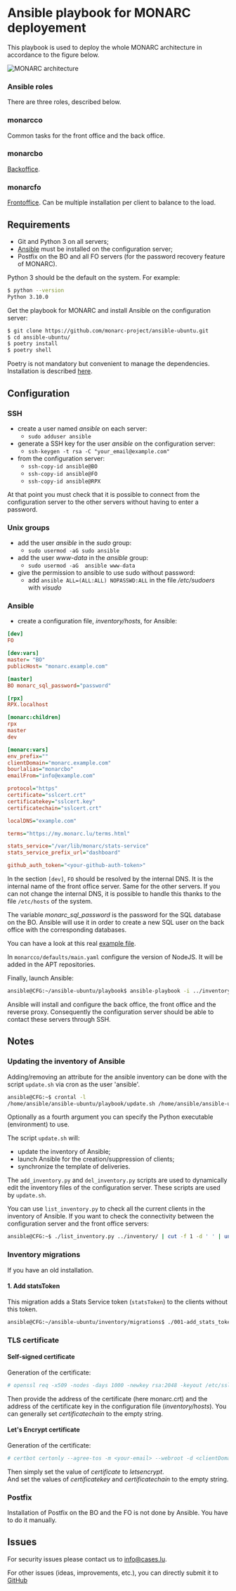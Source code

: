 # Ansible playbook for MONARC deployement

This playbook is used to deploy the whole MONARC architecture in accordance to
the figure below.

![MONARC architecture](images/monarc-architecture.png "MONARC architecture")


### Ansible roles

There are three roles, described below.

### monarcco

Common tasks for the front office and the back office.

### monarcbo

[Backoffice](https://github.com/monarc-project/MonarcAppBO).

### monarcfo

[Frontoffice](https://github.com/monarc-project/MonarcAppFO).
Can be multiple installation per client to balance to the load.


## Requirements

* Git and Python 3 on all servers;
* [Ansible](https://www.ansible.com/) must be installed on the configuration
  server;
* Postfix on the BO and all FO servers (for the password recovery feature of
  MONARC).


Python 3 should be the default on the system. For example:

```bash
$ python --version
Python 3.10.0
```


Get the playbook for MONARC and install Ansible on the configuration server:

```bash
$ git clone https://github.com/monarc-project/ansible-ubuntu.git
$ cd ansible-ubuntu/
$ poetry install
$ poetry shell
```

Poetry is not mandatory but convenient to manage the dependencies. Installation
is described [here](https://github.com/python-poetry/poetry#installation=).


## Configuration

### SSH

* create a user named *ansible* on each server:
  * ``sudo adduser ansible``
* generate a SSH key for the user *ansible* on the configuration server:
  * ``ssh-keygen -t rsa -C "your_email@example.com"``
* from the configuration server:
  * ``ssh-copy-id ansible@BO``
  * ``ssh-copy-id ansible@FO``
  * ``ssh-copy-id ansible@RPX``

At that point you must check that it is possible to connect from the
configuration server to the other servers without having to enter a password.

### Unix groups

* add the user *ansible* in the *sudo* group:
  * ``sudo usermod -aG sudo ansible``
* add the user *www-data* in the *ansible* group:
  * ``sudo usermod -aG  ansible www-data``
* give the permission to ansible to use sudo without password:
  * add ``ansible ALL=(ALL:ALL) NOPASSWD:ALL`` in the file */etc/sudoers* with *visudo*


### Ansible

* create a configuration file, _inventory/hosts_, for Ansible:

```ini
[dev]
FO

[dev:vars]
master= "BO"
publicHost= "monarc.example.com"

[master]
BO monarc_sql_password="password"

[rpx]
RPX.localhost

[monarc:children]
rpx
master
dev

[monarc:vars]
env_prefix=""
clientDomain="monarc.example.com"
bourlalias="monarcbo"
emailFrom="info@example.com"

protocol="https"
certificate="sslcert.crt"
certificatekey="sslcert.key"
certificatechain="sslcert.crt"

localDNS="example.com"

terms="https://my.monarc.lu/terms.html"

stats_service="/var/lib/monarc/stats-service"
stats_service_prefix_url="dashboard"

github_auth_token="<your-github-auth-token>"
```

In the section ``[dev]``, ``FO`` should be resolved by the internal DNS. It is
the internal name of the front office server. Same for the other servers. If
you can not change the internal DNS, it is possible to handle this thanks to
the file ``/etc/hosts`` of the system.

The variable *monarc\_sql\_password* is the password for the SQL database
on the BO. Ansible will use it in order to create a new SQL user on the back
office with the corresponding databases.

You can have a look at this real [example file](examples/hosts).


In ```monarcco/defaults/main.yaml``` configure the version of NodeJS. It will
be added in the APT repositories.


Finally, launch Ansible:

```bash
ansible@CFG:~/ansible-ubuntu/playbook$ ansible-playbook -i ../inventory/ monarc.yaml --user ansible
```

Ansible will install and configure the back office, the front office and the
reverse proxy. Consequently the configuration server should be able to contact
these servers through SSH.






## Notes

### Updating the inventory of Ansible

Adding/removing an attribute for the ansible inventory can be done with the
script ``update.sh`` via cron as the user 'ansible'.

```bash
ansible@CFG:~$ crontal -l
/home/ansible/ansible-ubuntu/playbook/update.sh /home/ansible/ansible-ubuntu/playbook/ $BO_ADDRESS `which ansible-playbook`
```

Optionally as a fourth argument you can specify the Python executable (environment) to use.

The script ``update.sh`` will:

* update the inventory of Ansible;
* launch Ansible for the creation/suppression of clients;
* synchronize the template of deliveries.

The `add_inventory.py` and `del_inventory.py` scripts are used to dynamically
edit the inventory files of the configuration server. These scripts are used by
``update.sh``.

You can use `list_inventory.py` to check all the current clients in the
inventory of Ansible. If you want to check the connectivity between the
configuration server and the front office servers:

```bash
ansible@CFG:~$ ./list_inventory.py ../inventory/ | cut -f 1 -d ' ' | uniq | xargs -n 1 ping -w 1
```

### Inventory migrations

If you have an old installation.

#### 1. Add statsToken

This migration adds a Stats Service token (`statsToken`) to the clients without this token.

```bash
ansible@CFG:~/ansible-ubuntu/inventory/migrations$ ./001-add_stats_token_to_inventory.py ../
```


### TLS certificate

#### Self-signed certificate

Generation of the certificate:

```bash
# openssl req -x509 -nodes -days 1000 -newkey rsa:2048 -keyout /etc/sslkeys/monarc.key -out /etc/sslkeys/monarc.crt
```

Then provide the address of the certificate (here monarc.crt) and the address
of the certificate key in the configuration file (_inventory/hosts_).
You can generally set _certificatechain_ to the empty string.

#### Let's Encrypt certificate

Generation of the certificate:

```bash
# certbot certonly --agree-tos -m <your-email> --webroot -d <clientDomain> -w /var/www/letsencrypt/
```

Then simply set the value of _certificate_ to _letsencrypt_.   
And set the values of _certificatekey_ and _certificatechain_ to the empty
string.

### Postfix

Installation of Postfix on the BO and the FO is not done by Ansible. You have
to do it manually.


## Issues

For security issues please contact us to
[info@cases.lu](mailto:info@cases.lu?subject=MONARC).

For other issues (ideas, improvements, etc.), you can directly submit
it to [GitHub](https://github.com/monarc-project/MonarcAppFO/issues)
